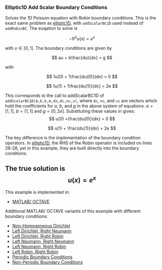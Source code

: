 ### Elliptic1D Add Scalar Boundary Conditions

Solves the 1D Poisson equation with Robin boundary conditions. This is the exact same problem as [elliptic1D](https://github.com/csrc-sdsu/mole/blob/master/examples/matlab/elliptic1D.m), with `addScalarBC1D` used instead of `addRobinBC`. The euqation to solve is

$$
-\nabla^2 u(x) = e^x
$$

with $x\in[0,1]$. The boundary conditions are given by

$$
au + b\frac{du}{dx} = g
$$

with 

$$
1u(0) + 1\frac{du(0)}{dx} = 0
$$

$$
1u(1) + 1\frac{du(1)}{dx} = 2e
$$

This corresponds to the call to addScalarBC1D of `addScalarBC1D(A,b,k,m,dx,dc,nc,v)`, where `dc`, `nc`, and `vc` are vectors which hold the coefficients for $a$, $b$, and $g$ in the above system of equations. $a=[1,1]$, $b=[1,1]$ and $g=[0,2e]$. Substituting these values in gives:
$$
u(0) +\frac{du(0)}{dx} = 0
$$ 

$$
u(1) + \frac{du(1)}{dx} = 2e
$$

The key difference is the implementation of the boundary condition operators. In [elliptic1D](https://github.com/csrc-sdsu/mole/blob/master/examples/matlab/elliptic1D.m), the RHS of the Robin operator is included on lines 26-28, yet in this example, they are built directly into the boundary conditions.

The true solution is
$$
u(x) = e^x
$$
---

This example is implemented in:
- [MATLAB/ OCTAVE](https://github.com/csrc-sdsu/mole/blob/master/examples/matlab/elliptic1DaddScalarBC.m)

Additional MATLAB/ OCTAVE variants of this example with different boundary conditions:
- [Non-Homogeneous Dirichlet](https://github.com/csrc-sdsu/mole/blob/master/examples/matlab/elliptic1DNonHomogeneousDirichlet.m)
- [Left Dirichlet, Right Neumann](https://github.com/csrc-sdsu/mole/blob/master/examples/matlab/elliptic1DLeftDirichletRightNeumann.m)
- [Left Dirichlet, Right Robin](https://github.com/csrc-sdsu/mole/blob/master/examples/matlab/elliptic1DLeftDirichletRightRobin.m)
- [Left Neumann, Right Neumann](https://github.com/csrc-sdsu/mole/blob/master/examples/matlab/elliptic1DLeftNeumannRightNeumann.m)
- [Left Neumann, Right Robin](https://github.com/csrc-sdsu/mole/blob/master/examples/matlab/elliptic1DLeftNeumannRightRobin.m)
- [Left Robin, Right Robin](https://github.com/csrc-sdsu/mole/blob/master/examples/matlab/elliptic1DLeftRobinRightRobin.m)
- [Periodic Boundary Conditions](https://github.com/csrc-sdsu/mole/blob/master/examples/matlab/elliptic1DPeriodicBC.m)
- [Non-Periodic Boundary Conditions](https://github.com/csrc-sdsu/mole/blob/master/examples/matlab/elliptic1DNonPeriodicBC.m)